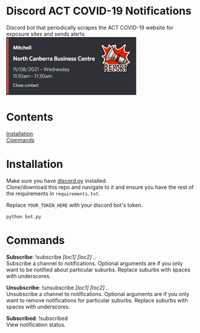 # Discord ACT COVID-19 Notifications
Discord bot that periodically scrapes the ACT COVID-19 website for exposure sites and sends alerts.
<img src= "example.png" width= "347" height= "155">
 
# Contents #
[Installation](#installation)  
[Commands](#commands)  


# Installation  
Make sure you have [discord.py](https://discordpy.readthedocs.io/en/stable/) installed.  
Clone/download this repo and navigate to it and ensure you have the rest of the requirements in `requirements.txt`.

Replace `YOUR_TOKEN_HERE` with your discord bot's token.

```
python bot.py
```
  
# Commands  
**Subscribe**: !subscribe *[loc1]* *[loc2]* ..  
Subscribe a channel to notifications. Optional arguments are if you only want to be notified about particular suburbs. Replace suburbs with spaces with underscores.


**Unsubscribe**: !unsubscribe *[loc1]* *[loc2]* ..  
Unsubscribe a channel to notifications. Optional arguments are if you only want to remove notifications for particular suburbs. Replace suburbs with spaces with underscores.


**Subscribed**: !subscribed  
View notification status.
